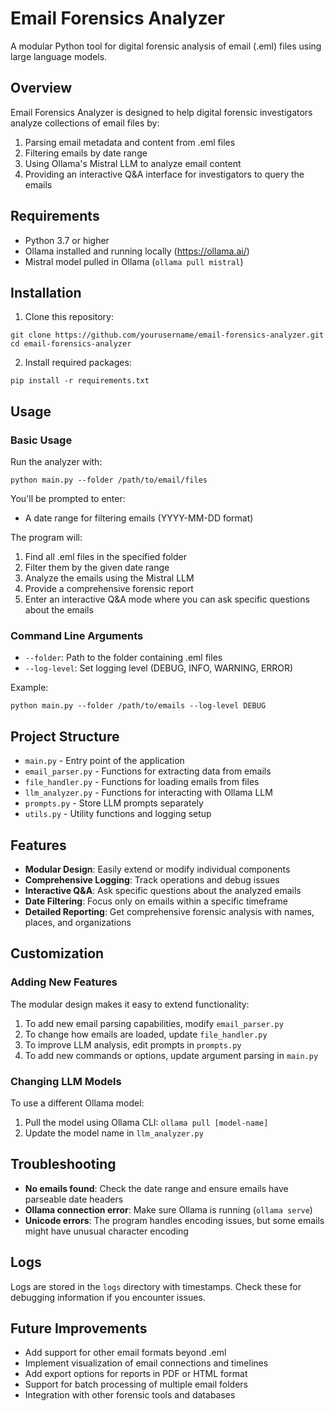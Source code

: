 # Email Forensics Analyzer

A modular Python tool for digital forensic analysis of email (.eml) files using large language models.

## Overview

Email Forensics Analyzer is designed to help digital forensic investigators analyze collections of email files by:

1. Parsing email metadata and content from .eml files
2. Filtering emails by date range
3. Using Ollama's Mistral LLM to analyze email content
4. Providing an interactive Q&A interface for investigators to query the emails

## Requirements

- Python 3.7 or higher
- Ollama installed and running locally (https://ollama.ai/)
- Mistral model pulled in Ollama (`ollama pull mistral`)

## Installation

1. Clone this repository:
```
git clone https://github.com/yourusername/email-forensics-analyzer.git
cd email-forensics-analyzer
```

2. Install required packages:
```
pip install -r requirements.txt
```

## Usage

### Basic Usage

Run the analyzer with:

```
python main.py --folder /path/to/email/files
```

You'll be prompted to enter:
- A date range for filtering emails (YYYY-MM-DD format)

The program will:
1. Find all .eml files in the specified folder
2. Filter them by the given date range
3. Analyze the emails using the Mistral LLM
4. Provide a comprehensive forensic report
5. Enter an interactive Q&A mode where you can ask specific questions about the emails

### Command Line Arguments

- `--folder`: Path to the folder containing .eml files
- `--log-level`: Set logging level (DEBUG, INFO, WARNING, ERROR)

Example:
```
python main.py --folder /path/to/emails --log-level DEBUG
```

## Project Structure

- `main.py` - Entry point of the application
- `email_parser.py` - Functions for extracting data from emails
- `file_handler.py` - Functions for loading emails from files
- `llm_analyzer.py` - Functions for interacting with Ollama LLM
- `prompts.py` - Store LLM prompts separately
- `utils.py` - Utility functions and logging setup

## Features

- **Modular Design**: Easily extend or modify individual components
- **Comprehensive Logging**: Track operations and debug issues
- **Interactive Q&A**: Ask specific questions about the analyzed emails
- **Date Filtering**: Focus only on emails within a specific timeframe
- **Detailed Reporting**: Get comprehensive forensic analysis with names, places, and organizations

## Customization

### Adding New Features

The modular design makes it easy to extend functionality:

1. To add new email parsing capabilities, modify `email_parser.py`
2. To change how emails are loaded, update `file_handler.py`
3. To improve LLM analysis, edit prompts in `prompts.py`
4. To add new commands or options, update argument parsing in `main.py`

### Changing LLM Models

To use a different Ollama model:

1. Pull the model using Ollama CLI: `ollama pull [model-name]`
2. Update the model name in `llm_analyzer.py`

## Troubleshooting

- **No emails found**: Check the date range and ensure emails have parseable date headers
- **Ollama connection error**: Make sure Ollama is running (`ollama serve`)
- **Unicode errors**: The program handles encoding issues, but some emails might have unusual character encoding

## Logs

Logs are stored in the `logs` directory with timestamps. Check these for debugging information if you encounter issues.

## Future Improvements

- Add support for other email formats beyond .eml
- Implement visualization of email connections and timelines
- Add export options for reports in PDF or HTML format
- Support for batch processing of multiple email folders
- Integration with other forensic tools and databases

